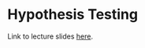 # Hypothesis Testing

Link to lecture slides [here](https://docs.google.com/presentation/d/1PSaG9FU6iZ2ziT6tlarLgBtNADQVJVON8LsF94zzey8/edit?usp=sharing).
